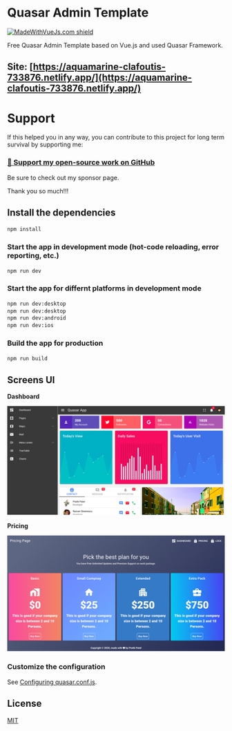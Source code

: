 # Quasar Admin Template

[![MadeWithVueJs.com shield](https://madewithvuejs.com/storage/repo-shields/2604-shield.svg)](https://madewithvuejs.com/p/quasar-admin/shield-link)

Free Quasar Admin Template based on Vue.js and used Quasar Framework.

## Site: [https://aquamarine-clafoutis-733876.netlify.app/](https://aquamarine-clafoutis-733876.netlify.app/)

# Support

If this helped you in any way, you can contribute to this project for long term survival by supporting me:

### [💜 Support my open-source work on GitHub](https://github.com/sponsors/srinialla)

Be sure to check out my sponsor page.

Thank you so much!!!

## Install the dependencies

```bash
npm install
```

### Start the app in development mode (hot-code reloading, error reporting, etc.)

```bash
npm run dev
```

### Start the app for differnt platforms in development mode

```bash
npm run dev:desktop
npm run dev:desktop
npm run dev:android
npm run dev:ios

```

### Build the app for production

```bash
npm run build
```

## Screens UI

**Dashboard**

![Alt text](src/assets/Dashboard.png?raw=true "Screenshot")

[comment]: <> (**CRM Dashboard**)

[comment]: <> (![Alt text]&#40;src/assets/CRMDashboard.png?raw=true "Screenshot"&#41;)

**Pricing**

![Alt text](src/assets/Pricing.png?raw=true "Screenshot")

### Customize the configuration

See [Configuring quasar.conf.js](https://quasar.dev/quasar-cli/quasar-conf-js).

## License

[MIT](http://opensource.org/licenses/MIT)

